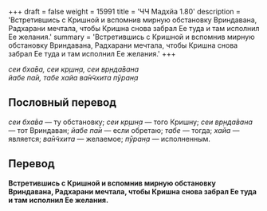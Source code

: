 +++
draft = false
weight = 15991
title = 'ЧЧ Мадхйа 1.80'
description = 'Встретившись с Кришной и вспомнив мирную обстановку Вриндавана, Радхарани мечтала, чтобы Кришна снова забрал Ее туда и там исполнил Ее желания.'
summary = 'Встретившись с Кришной и вспомнив мирную обстановку Вриндавана, Радхарани мечтала, чтобы Кришна снова забрал Ее туда и там исполнил Ее желания.'
+++

_сеи бха̄ва, сеи кр̣шн̣а, сеи вр̣нда̄вана  
йабе па̄и, табе хайа ва̄н̃чхита пӯран̣а_

## Пословный перевод

_сеи_ _бха̄ва_ — ту обстановку; _сеи_ _кр̣шн̣а_ — того Кришну; _сеи_ _вр̣нда̄вана_ — тот Вриндаван; _йабе_ _па̄и_ — если обретаю; _табе_ — тогда; _хайа_ — является; _ва̄н̃чхита_ — желаемое; _пӯран̣а_ — исполненным.

## Перевод

**Встретившись с Кришной и вспомнив мирную обстановку Вриндавана, Радхарани мечтала, чтобы Кришна снова забрал Ее туда и там исполнил Ее желания.**
